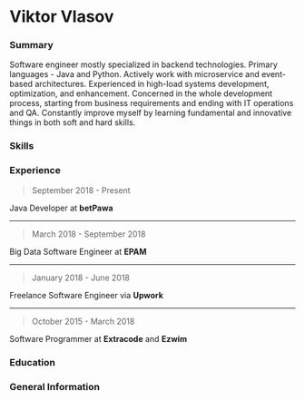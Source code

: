 # Viktor Vlasov

### Summary

Software engineer mostly specialized in backend technologies. Primary languages - Java and Python.
Actively work with microservice and event-based architectures.
Experienced in high-load systems development, optimization, and enhancement.
Concerned in the whole development process, starting from business requirements and ending with IT operations and QA.
Constantly improve myself by learning fundamental and innovative things in both soft and hard skills.

### Skills



### Experience

> September 2018 - Present

Java Developer at **betPawa**

******

> March 2018 - September 2018

Big Data Software Engineer at **EPAM**

******

> January 2018 - June 2018

Freelance Software Engineer via **Upwork**

******

> October 2015 - March 2018

Software Programmer at **Extracode** and **Ezwim**

### Education

### General Information

